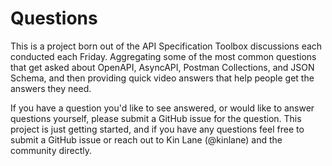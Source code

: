 # Questions
This is a project born out of the API Specification Toolbox discussions each conducted each Friday. Aggregating some of the most common questions that get asked about OpenAPI, AsyncAPI, Postman Collections, and JSON Schema, and then providing quick video answers that help people get the answers they need.

If you have a question you'd like to see answered, or would like to answer questions yourself, please submit a GitHub issue for the question. This project is just getting started, and if you have any questions feel free to submit a GitHub issue or reach out to Kin Lane (@kinlane) and the community directly.
